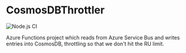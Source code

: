 # CosmosDBThrottler
![Node.js CI](https://github.com/davidov541/CosmosDBThrottler/workflows/Node.js%20CI/badge.svg?branch=master)

Azure Functions project which reads from Azure Service Bus and writes entries into CosmosDB, throttling so that we don't hit the RU limit.
